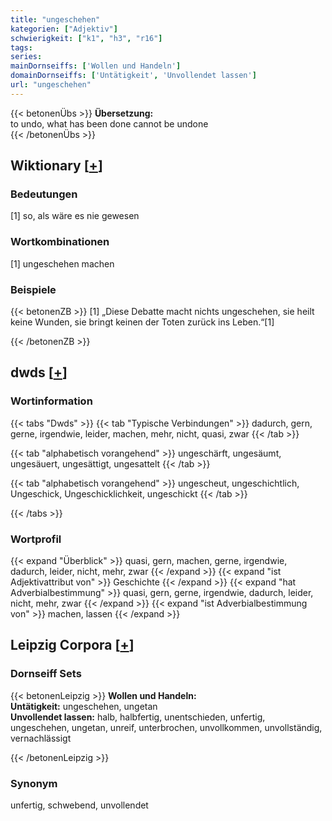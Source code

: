 ```yaml
---
title: "ungeschehen"
kategorien: ["Adjektiv"]
schwierigkeit: ["k1", "h3", "r16"]
tags:
series:
mainDornseiffs: ['Wollen und Handeln']
domainDornseiffs: ['Untätigkeit', 'Unvollendet lassen']
url: "ungeschehen"
---
```


{{< betonenÜbs >}}
**Übersetzung:**  
to undo, what has been done cannot be undone  
{{< /betonenÜbs >}}

## Wiktionary [[+](https://de.wiktionary.org/wiki/ungeschehen)]

### Bedeutungen
[1] so, als wäre es nie gewesen  

### Wortkombinationen
[1] ungeschehen machen  

### Beispiele
{{< betonenZB >}}
[1] „Diese Debatte macht nichts ungeschehen, sie heilt keine Wunden, sie bringt keinen der Toten zurück ins Leben.“[1]  

{{< /betonenZB >}}


## dwds [[+](https://www.dwds.de/wb/ungeschehen)]

### Wortinformation
{{< tabs "Dwds" >}}
{{< tab "Typische Verbindungen" >}}
dadurch, gern, gerne, irgendwie, leider, machen, mehr, nicht, quasi, zwar
{{< /tab >}}

{{< tab "alphabetisch vorangehend" >}}
ungeschärft, ungesäumt, ungesäuert, ungesättigt, ungesattelt
{{< /tab >}}

{{< tab "alphabetisch vorangehend" >}}
ungescheut, ungeschichtlich, Ungeschick, Ungeschicklichkeit, ungeschickt
{{< /tab >}}

{{< /tabs >}}

### Wortprofil
{{< expand "Überblick" >}} quasi, gern, machen, gerne, irgendwie, dadurch, leider, nicht, mehr, zwar {{< /expand >}}
{{< expand "ist Adjektivattribut von" >}} Geschichte {{< /expand >}}
{{< expand "hat Adverbialbestimmung" >}} quasi, gern, gerne, irgendwie, dadurch, leider, nicht, mehr, zwar {{< /expand >}}
{{< expand "ist Adverbialbestimmung von" >}} machen, lassen {{< /expand >}}

## Leipzig Corpora [[+](https://corpora.uni-leipzig.de/en/res?word=ungeschehen&corpusId=deu_newscrawl-public_2018)]

### Dornseiff Sets
{{< betonenLeipzig >}}
**Wollen und Handeln:**  
**Untätigkeit:** ungeschehen, ungetan  
**Unvollendet lassen:** halb, halbfertig, unentschieden, unfertig, ungeschehen, ungetan, unreif, unterbrochen, unvollkommen, unvollständig, vernachlässigt  

{{< /betonenLeipzig >}}

### Synonym
unfertig, schwebend, unvollendet

